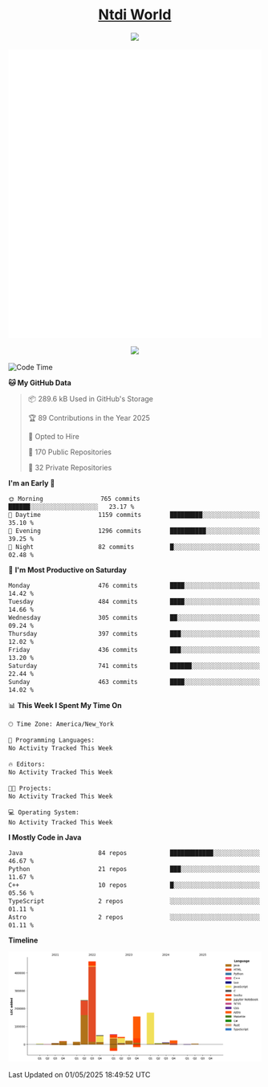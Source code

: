 <h1 align="center"><a href="https://www.ntdi.world">Ntdi World</a></h1>
<p align="center">
  <a href="https://github.com/n-tdi"><img src="https://readme-typing-svg.herokuapp.com?lines=FullStack+Developer;Web+Developer;Open-Source+Enthusiast;Java+Developer;Spigot-API%20Developer;&center=true&width=500&height=50"></a>
</p>

<div align="center">
  <img src="/github-metrics.svg"></img>
  
  <img src="https://komarev.com/ghpvc/?username=n-tdi&color=green"></img>
</div>

<!-- May use later.. idk -->
<!-- <a href="http://www.github.com/n-tdi"><img src="https://github-readme-stats.vercel.app/api?username=n-tdi&show_icons=true&hide=&count_private=true&title_color=0891b2&text_color=ffffff&icon_color=0891b2&bg_color=1c1917&hide_border=true&show_icons=true" alt="n-tdi's GitHub stats" /></a> -->

<!--START_SECTION:waka-->
![Code Time](http://img.shields.io/badge/Code%20Time-324%20hrs%2046%20mins-blue)

**🐱 My GitHub Data** 

> 📦 289.6 kB Used in GitHub's Storage 
 > 
> 🏆 89 Contributions in the Year 2025
 > 
> 💼 Opted to Hire
 > 
> 📜 170 Public Repositories 
 > 
> 🔑 32 Private Repositories 
 > 
**I'm an Early 🐤** 

```text
🌞 Morning                765 commits         ██████░░░░░░░░░░░░░░░░░░░   23.17 % 
🌆 Daytime                1159 commits        █████████░░░░░░░░░░░░░░░░   35.10 % 
🌃 Evening                1296 commits        ██████████░░░░░░░░░░░░░░░   39.25 % 
🌙 Night                  82 commits          █░░░░░░░░░░░░░░░░░░░░░░░░   02.48 % 
```
📅 **I'm Most Productive on Saturday** 

```text
Monday                   476 commits         ████░░░░░░░░░░░░░░░░░░░░░   14.42 % 
Tuesday                  484 commits         ████░░░░░░░░░░░░░░░░░░░░░   14.66 % 
Wednesday                305 commits         ██░░░░░░░░░░░░░░░░░░░░░░░   09.24 % 
Thursday                 397 commits         ███░░░░░░░░░░░░░░░░░░░░░░   12.02 % 
Friday                   436 commits         ███░░░░░░░░░░░░░░░░░░░░░░   13.20 % 
Saturday                 741 commits         ██████░░░░░░░░░░░░░░░░░░░   22.44 % 
Sunday                   463 commits         ████░░░░░░░░░░░░░░░░░░░░░   14.02 % 
```


📊 **This Week I Spent My Time On** 

```text
🕑︎ Time Zone: America/New_York

💬 Programming Languages: 
No Activity Tracked This Week

🔥 Editors: 
No Activity Tracked This Week

🐱‍💻 Projects: 
No Activity Tracked This Week

💻 Operating System: 
No Activity Tracked This Week
```

**I Mostly Code in Java** 

```text
Java                     84 repos            ████████████░░░░░░░░░░░░░   46.67 % 
Python                   21 repos            ███░░░░░░░░░░░░░░░░░░░░░░   11.67 % 
C++                      10 repos            █░░░░░░░░░░░░░░░░░░░░░░░░   05.56 % 
TypeScript               2 repos             ░░░░░░░░░░░░░░░░░░░░░░░░░   01.11 % 
Astro                    2 repos             ░░░░░░░░░░░░░░░░░░░░░░░░░   01.11 % 
```



**Timeline**

![Lines of Code chart](https://raw.githubusercontent.com/n-tdi/n-tdi/main/assets/bar_graph.png)


 Last Updated on 01/05/2025 18:49:52 UTC
<!--END_SECTION:waka-->
